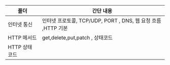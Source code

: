 | 폴더           | 간단 내용                                                     |
| -------------- | ------------------------------------------------------------- |
| 인터넷 통신    | 인터넷 프로토콜, TCP/UDP, PORT , DNS, 웹 요청 흐름 ,HTTP 기본 |
| HTTP 메서드    | get,delete,put,patch , 상태코드                               |
| HTTP 상태 코드 |                                                               |
